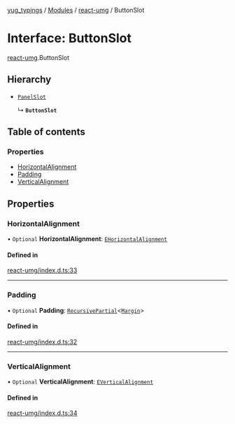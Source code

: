 [yug_typings](../README.md) / [Modules](../modules.md) / [react-umg](../modules/react_umg.md) / ButtonSlot

# Interface: ButtonSlot

[react-umg](../modules/react_umg.md).ButtonSlot

## Hierarchy

- [`PanelSlot`](react_umg.PanelSlot.md)

  ↳ **`ButtonSlot`**

## Table of contents

### Properties

- [HorizontalAlignment](react_umg.ButtonSlot.md#horizontalalignment)
- [Padding](react_umg.ButtonSlot.md#padding)
- [VerticalAlignment](react_umg.ButtonSlot.md#verticalalignment)

## Properties

### HorizontalAlignment

• `Optional` **HorizontalAlignment**: [`EHorizontalAlignment`](../enums/ue_ue.EHorizontalAlignment.md)

#### Defined in

[react-umg/index.d.ts:33](https://github.com/YugMetaverse/yug_typings/blob/b7d9b19/react-umg/index.d.ts#L33)

___

### Padding

• `Optional` **Padding**: [`RecursivePartial`](../modules/react_umg.md#recursivepartial)<[`Margin`](../classes/ue_ue.Margin.md)\>

#### Defined in

[react-umg/index.d.ts:32](https://github.com/YugMetaverse/yug_typings/blob/b7d9b19/react-umg/index.d.ts#L32)

___

### VerticalAlignment

• `Optional` **VerticalAlignment**: [`EVerticalAlignment`](../enums/ue_ue.EVerticalAlignment.md)

#### Defined in

[react-umg/index.d.ts:34](https://github.com/YugMetaverse/yug_typings/blob/b7d9b19/react-umg/index.d.ts#L34)
